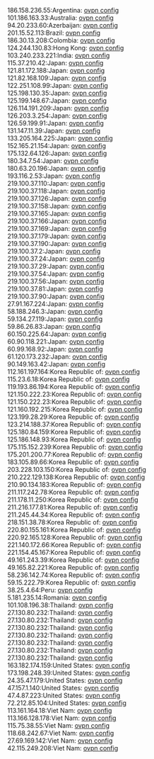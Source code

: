 186.158.236.55:Argentina: [ovpn config](vpn/186_158_236_55.ovpn)  
101.186.163.33:Australia: [ovpn config](vpn/101_186_163_33.ovpn)  
94.20.233.60:Azerbaijan: [ovpn config](vpn/94_20_233_60.ovpn)  
201.15.52.113:Brazil: [ovpn config](vpn/201_15_52_113.ovpn)  
186.30.13.208:Colombia: [ovpn config](vpn/186_30_13_208.ovpn)  
124.244.130.83:Hong Kong: [ovpn config](vpn/124_244_130_83.ovpn)  
103.240.233.221:India: [ovpn config](vpn/103_240_233_221.ovpn)  
115.37.210.42:Japan: [ovpn config](vpn/115_37_210_42.ovpn)  
121.81.172.188:Japan: [ovpn config](vpn/121_81_172_188.ovpn)  
121.82.168.109:Japan: [ovpn config](vpn/121_82_168_109.ovpn)  
122.251.108.99:Japan: [ovpn config](vpn/122_251_108_99.ovpn)  
125.198.130.35:Japan: [ovpn config](vpn/125_198_130_35.ovpn)  
125.199.148.67:Japan: [ovpn config](vpn/125_199_148_67.ovpn)  
126.114.191.209:Japan: [ovpn config](vpn/126_114_191_209.ovpn)  
126.203.3.254:Japan: [ovpn config](vpn/126_203_3_254.ovpn)  
126.59.199.91:Japan: [ovpn config](vpn/126_59_199_91.ovpn)  
131.147.11.39:Japan: [ovpn config](vpn/131_147_11_39.ovpn)  
133.205.164.225:Japan: [ovpn config](vpn/133_205_164_225.ovpn)  
152.165.21.154:Japan: [ovpn config](vpn/152_165_21_154.ovpn)  
175.132.64.126:Japan: [ovpn config](vpn/175_132_64_126.ovpn)  
180.34.7.54:Japan: [ovpn config](vpn/180_34_7_54.ovpn)  
180.63.20.196:Japan: [ovpn config](vpn/180_63_20_196.ovpn)  
193.116.2.53:Japan: [ovpn config](vpn/193_116_2_53.ovpn)  
219.100.37.110:Japan: [ovpn config](vpn/219_100_37_110.ovpn)  
219.100.37.118:Japan: [ovpn config](vpn/219_100_37_118.ovpn)  
219.100.37.126:Japan: [ovpn config](vpn/219_100_37_126.ovpn)  
219.100.37.158:Japan: [ovpn config](vpn/219_100_37_158.ovpn)  
219.100.37.165:Japan: [ovpn config](vpn/219_100_37_165.ovpn)  
219.100.37.166:Japan: [ovpn config](vpn/219_100_37_166.ovpn)  
219.100.37.169:Japan: [ovpn config](vpn/219_100_37_169.ovpn)  
219.100.37.179:Japan: [ovpn config](vpn/219_100_37_179.ovpn)  
219.100.37.190:Japan: [ovpn config](vpn/219_100_37_190.ovpn)  
219.100.37.2:Japan: [ovpn config](vpn/219_100_37_2.ovpn)  
219.100.37.24:Japan: [ovpn config](vpn/219_100_37_24.ovpn)  
219.100.37.29:Japan: [ovpn config](vpn/219_100_37_29.ovpn)  
219.100.37.54:Japan: [ovpn config](vpn/219_100_37_54.ovpn)  
219.100.37.56:Japan: [ovpn config](vpn/219_100_37_56.ovpn)  
219.100.37.81:Japan: [ovpn config](vpn/219_100_37_81.ovpn)  
219.100.37.90:Japan: [ovpn config](vpn/219_100_37_90.ovpn)  
27.91.167.224:Japan: [ovpn config](vpn/27_91_167_224.ovpn)  
58.188.246.3:Japan: [ovpn config](vpn/58_188_246_3.ovpn)  
59.134.27.119:Japan: [ovpn config](vpn/59_134_27_119.ovpn)  
59.86.26.83:Japan: [ovpn config](vpn/59_86_26_83.ovpn)  
60.150.225.64:Japan: [ovpn config](vpn/60_150_225_64.ovpn)  
60.90.118.221:Japan: [ovpn config](vpn/60_90_118_221.ovpn)  
60.99.168.92:Japan: [ovpn config](vpn/60_99_168_92.ovpn)  
61.120.173.232:Japan: [ovpn config](vpn/61_120_173_232.ovpn)  
90.149.163.42:Japan: [ovpn config](vpn/90_149_163_42.ovpn)  
112.161.197.164:Korea Republic of: [ovpn config](vpn/112_161_197_164.ovpn)  
115.23.6.18:Korea Republic of: [ovpn config](vpn/115_23_6_18.ovpn)  
119.193.86.194:Korea Republic of: [ovpn config](vpn/119_193_86_194.ovpn)  
121.150.222.23:Korea Republic of: [ovpn config](vpn/121_150_222_23.ovpn)  
121.150.222.23:Korea Republic of: [ovpn config](vpn/121_150_222_23.ovpn)  
121.160.192.215:Korea Republic of: [ovpn config](vpn/121_160_192_215.ovpn)  
123.199.28.29:Korea Republic of: [ovpn config](vpn/123_199_28_29.ovpn)  
123.214.188.37:Korea Republic of: [ovpn config](vpn/123_214_188_37.ovpn)  
125.180.84.159:Korea Republic of: [ovpn config](vpn/125_180_84_159.ovpn)  
125.186.148.93:Korea Republic of: [ovpn config](vpn/125_186_148_93.ovpn)  
175.115.152.239:Korea Republic of: [ovpn config](vpn/175_115_152_239.ovpn)  
175.201.200.77:Korea Republic of: [ovpn config](vpn/175_201_200_77.ovpn)  
183.105.89.66:Korea Republic of: [ovpn config](vpn/183_105_89_66.ovpn)  
203.228.103.150:Korea Republic of: [ovpn config](vpn/203_228_103_150.ovpn)  
210.222.129.138:Korea Republic of: [ovpn config](vpn/210_222_129_138.ovpn)  
210.90.134.183:Korea Republic of: [ovpn config](vpn/210_90_134_183.ovpn)  
211.117.242.78:Korea Republic of: [ovpn config](vpn/211_117_242_78.ovpn)  
211.178.11.250:Korea Republic of: [ovpn config](vpn/211_178_11_250.ovpn)  
211.216.177.81:Korea Republic of: [ovpn config](vpn/211_216_177_81.ovpn)  
211.245.44.34:Korea Republic of: [ovpn config](vpn/211_245_44_34.ovpn)  
218.151.38.78:Korea Republic of: [ovpn config](vpn/218_151_38_78.ovpn)  
220.80.155.161:Korea Republic of: [ovpn config](vpn/220_80_155_161.ovpn)  
220.92.165.128:Korea Republic of: [ovpn config](vpn/220_92_165_128.ovpn)  
221.140.172.66:Korea Republic of: [ovpn config](vpn/221_140_172_66.ovpn)  
221.154.45.167:Korea Republic of: [ovpn config](vpn/221_154_45_167.ovpn)  
49.161.243.39:Korea Republic of: [ovpn config](vpn/49_161_243_39.ovpn)  
49.165.82.221:Korea Republic of: [ovpn config](vpn/49_165_82_221.ovpn)  
58.236.142.74:Korea Republic of: [ovpn config](vpn/58_236_142_74.ovpn)  
59.15.222.79:Korea Republic of: [ovpn config](vpn/59_15_222_79.ovpn)  
38.25.4.64:Peru: [ovpn config](vpn/38_25_4_64.ovpn)  
5.181.235.14:Romania: [ovpn config](vpn/5_181_235_14.ovpn)  
101.108.196.38:Thailand: [ovpn config](vpn/101_108_196_38.ovpn)  
27.130.80.232:Thailand: [ovpn config](vpn/27_130_80_232.ovpn)  
27.130.80.232:Thailand: [ovpn config](vpn/27_130_80_232.ovpn)  
27.130.80.232:Thailand: [ovpn config](vpn/27_130_80_232.ovpn)  
27.130.80.232:Thailand: [ovpn config](vpn/27_130_80_232.ovpn)  
27.130.80.232:Thailand: [ovpn config](vpn/27_130_80_232.ovpn)  
27.130.80.232:Thailand: [ovpn config](vpn/27_130_80_232.ovpn)  
27.130.80.232:Thailand: [ovpn config](vpn/27_130_80_232.ovpn)  
163.182.174.159:United States: [ovpn config](vpn/163_182_174_159.ovpn)  
173.198.248.39:United States: [ovpn config](vpn/173_198_248_39.ovpn)  
24.35.47.179:United States: [ovpn config](vpn/24_35_47_179.ovpn)  
47.157.1.140:United States: [ovpn config](vpn/47_157_1_140.ovpn)  
47.4.87.223:United States: [ovpn config](vpn/47_4_87_223.ovpn)  
72.212.85.104:United States: [ovpn config](vpn/72_212_85_104.ovpn)  
113.161.164.18:Viet Nam: [ovpn config](vpn/113_161_164_18.ovpn)  
113.166.128.178:Viet Nam: [ovpn config](vpn/113_166_128_178.ovpn)  
115.75.38.55:Viet Nam: [ovpn config](vpn/115_75_38_55.ovpn)  
118.68.242.67:Viet Nam: [ovpn config](vpn/118_68_242_67.ovpn)  
27.69.169.142:Viet Nam: [ovpn config](vpn/27_69_169_142.ovpn)  
42.115.249.208:Viet Nam: [ovpn config](vpn/42_115_249_208.ovpn)  
